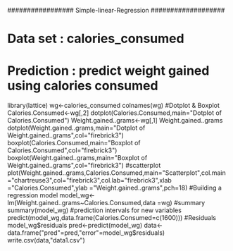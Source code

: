 ################# Simple-linear-Regression  ###################
# Data set : calories_consumed
# Prediction : predict weight gained using calories consumed
library(lattice)
wg<-calories_consumed
colnames(wg)
#Dotplot & Boxplot
Calories.Consumed<-wg[,2]
dotplot(Calories.Consumed,main="Dotplot of Calories.Consumed")
Weight.gained..grams<-wg[,1]
Weight.gained..grams
dotplot(Weight.gained..grams,main="Dotplot of Weight.gained..grams",col="firebrick3")
boxplot(Calories.Consumed,main="Boxplot of Calories.Consumed",col="firebrick3")
boxplot(Weight.gained..grams,main="Boxplot of Weight.gained..grams",col="firebrick3")
#scatterplot
plot(Weight.gained..grams,Calories.Consumed,main="Scatterplot",col.main="chartreuse3",col="firebrick3",col.lab="firebrick3",xlab ="Calories.Consumed",ylab ="Weight.gained..grams",pch=18)
#Building a regression model
model_wg<-lm(Weight.gained..grams~Calories.Consumed,data =wg)
#summary
summary(model_wg)
#prediction intervals for new variables
predict(model_wg,data.frame(Calories.Consumed=c(1600)))
#Residuals
model_wg$residuals
pred<-predict(model_wg)
data<-data.frame("pred"=pred,"error"=model_wg$residuals)
write.csv(data,"data1.csv")
